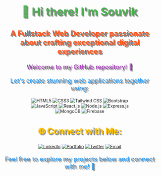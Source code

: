 <div align="center">
  <h1 style="font-size: 36px; font-weight: bold; color: #4CAF50; text-shadow: 2px 2px 0px rgba(0, 0, 0, 0.2), 3px 3px 0px rgba(0, 0, 0, 0.2), 4px 4px 0px rgba(0, 0, 0, 0.2);">👋 Hi there! I'm Souvik</h1>
  <h3 style="font-size: 24px; font-weight: bold; color: #FF5722; text-shadow: 2px 2px 0px rgba(0, 0, 0, 0.2), 3px 3px 0px rgba(0, 0, 0, 0.2), 4px 4px 0px rgba(0, 0, 0, 0.2);">A Fullstack Web Developer passionate about crafting exceptional digital experiences</h3>
  <p style="font-size: 20px; color: #9C27B0; text-shadow: 2px 2px 0px rgba(0, 0, 0, 0.2), 3px 3px 0px rgba(0, 0, 0, 0.2), 4px 4px 0px rgba(0, 0, 0, 0.2);">Welcome to my GitHub repository! 🌟</p>
  <p style="font-size: 20px; color: #2196F3; text-shadow: 2px 2px 0px rgba(0, 0, 0, 0.2), 3px 3px 0px rgba(0, 0, 0, 0.2), 4px 4px 0px rgba(0, 0, 0, 0.2);">Let's create stunning web applications together using:</p>
  <p>
    <img src="https://img.shields.io/badge/HTML5-E34F26?style=flat-square&logo=html5&logoColor=white" alt="HTML5">
    <img src="https://img.shields.io/badge/CSS3-1572B6?style=flat-square&logo=css3&logoColor=white" alt="CSS3">
    <img src="https://img.shields.io/badge/Tailwind CSS-38B2AC?style=flat-square&logo=tailwind-css&logoColor=white" alt="Tailwind CSS">
    <img src="https://img.shields.io/badge/Bootstrap-563D7C?style=flat-square&logo=bootstrap&logoColor=white" alt="Bootstrap">
    <br>
    <img src="https://img.shields.io/badge/JavaScript-F7DF1E?style=flat-square&logo=javascript&logoColor=black" alt="JavaScript">
    <img src="https://img.shields.io/badge/React-61DAFB?style=flat-square&logo=react&logoColor=black" alt="React.js">
    <img src="https://img.shields.io/badge/Node.js-43853D?style=flat-square&logo=node.js&logoColor=white" alt="Node.js">
    <img src="https://img.shields.io/badge/Express.js-000000?style=flat-square&logo=express&logoColor=white" alt="Express.js">
    <br>
    <img src="https://img.shields.io/badge/MongoDB-47A248?style=flat-square&logo=mongodb&logoColor=white" alt="MongoDB">
    <img src="https://img.shields.io/badge/Firebase-FFCA28?style=flat-square&logo=firebase&logoColor=black" alt="Firebase">
  </p>
  <h2 style="font-size: 28px; font-weight: bold; color: #FFC107; text-shadow: 2px 2px 0px rgba(0, 0, 0, 0.2), 3px 3px 0px rgba(0, 0, 0, 0.2), 4px 4px 0px rgba(0, 0, 0, 0.2);">🌐 Connect with Me:</h2>

<p align="center">
  <a href="https://www.linkedin.com/in/souvik-hazra-202321252/"><img src="https://img.shields.io/badge/-LinkedIn-blue?style=flat&logo=Linkedin&logoColor=white" alt="LinkedIn"></a>
  <a href=""><img src="https://img.shields.io/badge/-Portfolio-black?style=flat&logo=Google-Chrome&logoColor=white" alt="Portfolio"></a>
  <a href="https://x.com/_souvikhazra?t=H3OLYrgRbgSwhshELMBtAg&s=08"><img src="https://img.shields.io/twitter/follow/:_souvikhazra" alt="Twitter"></a>
  <a href="mailto:souvikhazra151@gmail.com"><img src="https://img.shields.io/badge/-Email-red?style=flat&logo=Gmail&logoColor=white" alt="Email"></a>
</p>
  <p style="font-size: 20px; color: #2196F3; text-shadow: 2px 2px 0px rgba(0, 0, 0, 0.2), 3px 3px 0px rgba(0, 0, 0, 0.2), 4px 4px 0px rgba(0, 0, 0, 0.2);">Feel free to explore my projects below and connect with me! 🚀</p>
</div>




<!--
**Mr-R-e-X/Mr-R-e-X** is a ✨ _special_ ✨ repository because its `README.md` (this file) appears on your GitHub profile.

Here are some ideas to get you started:

- 🔭 I’m currently working on ...
- 🌱 I’m currently learning ...
- 👯 I’m looking to collaborate on ...
- 🤔 I’m looking for help with ...
- 💬 Ask me about ...
- 📫 How to reach me: ...
- 😄 Pronouns: ...
- ⚡ Fun fact: ...
-->
